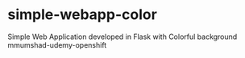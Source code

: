 # simple-webapp-color
Simple Web Application developed in Flask with Colorful background
mmumshad-udemy-openshift

